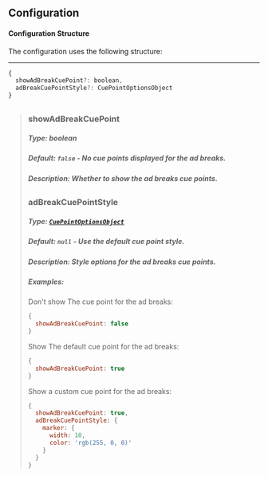 ## Configuration

#### Configuration Structure

The configuration uses the following structure:
****
```js
{
  showAdBreakCuePoint?: boolean,
  adBreakCuePointStyle?: CuePointOptionsObject  
}
```

##

> ### showAdBreakCuePoint
>
> ##### Type: boolean
>
> ##### Default: `false` - No cue points displayed for the ad breaks.
>
> ##### Description: Whether to show the ad breaks cue points.  
>
> ##
>
> ### adBreakCuePointStyle
>
> ##### Type: [`CuePointOptionsObject`](https://github.com/kaltura/playkit-js-timeline/blob/main/docs/types.md#cuepointoptionsobject)
>
> ##### Default: `null` - Use the default cue point style.
>
> ##### Description: Style options for the ad breaks cue points.  
> 
> ##### Examples:
>
> Don't show The cue point for the ad breaks:  
> ```js
> {
>   showAdBreakCuePoint: false
> }
> ```
> Show The default cue point for the ad breaks:  
> ```js
> {
>   showAdBreakCuePoint: true
> }
> ```
> Show a custom cue point for the ad breaks:  
> ```js
> {
>   showAdBreakCuePoint: true,
>   adBreakCuePointStyle: {
>     marker: {
>       width: 10,
>       color: 'rgb(255, 0, 0)' 
>     }   
>   }
> }
> ```
